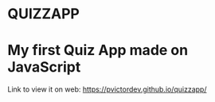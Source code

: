 # QUIZZAPP
# My first Quiz App made on JavaScript
Link to view it on web:  https://pvictordev.github.io/quizzapp/

